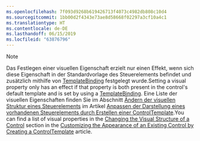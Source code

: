 ```yaml
---
ms.openlocfilehash: 7f093d9268b619426713f4073c4982db808c10d4
ms.sourcegitcommit: 1bb00d2f4343e73ae8d58668f02297a3cf10a4c1
ms.translationtype: HT
ms.contentlocale: de-DE
ms.lasthandoff: 06/15/2019
ms.locfileid: "63876796"
---
```

> [!NOTE]
>  <span data-ttu-id="02ede-101">Das Festlegen einer visuellen Eigenschaft erzielt nur einen Effekt, wenn sich diese Eigenschaft in der Standardvorlage des Steuerelements befindet und zusätzlich mithilfe von [TemplateBinding](~/docs/framework/wpf/advanced/templatebinding-markup-extension.md) festgelegt wurde.</span><span class="sxs-lookup"><span data-stu-id="02ede-101">Setting a visual property only has an effect if that property is both present in the control's default template and is set by using a [TemplateBinding](~/docs/framework/wpf/advanced/templatebinding-markup-extension.md).</span></span> <span data-ttu-id="02ede-102">Eine Liste der visuellen Eigenschaften finden Sie im Abschnitt [Ändern der visuellen Struktur eines Steuerelements](~/docs/framework/wpf/controls/customizing-the-appearance-of-an-existing-control.md#changing-the-visual-structure-of-a-control) im Artikel [Anpassen der Darstellung eines vorhandenen Steuerelements durch Erstellen einer ControlTemplate](~/docs/framework/wpf/controls/customizing-the-appearance-of-an-existing-control.md).</span><span class="sxs-lookup"><span data-stu-id="02ede-102">You can find a list of visual properties in the [Changing the Visual Structure of a Control](~/docs/framework/wpf/controls/customizing-the-appearance-of-an-existing-control.md#changing-the-visual-structure-of-a-control) section in the [Customizing the Appearance of an Existing Control by Creating a ControlTemplate](~/docs/framework/wpf/controls/customizing-the-appearance-of-an-existing-control.md) article.</span></span>
  

